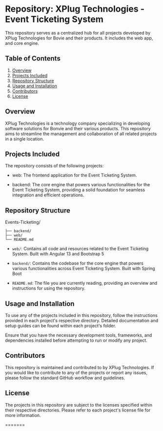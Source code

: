 
# Repository: XPlug Technologies - Event Ticketing System

This repository serves as a centralized hub for all projects developed by XPlug Technologies for Bovie and their products. It includes the web app, and core engine.

## Table of Contents

1. [Overview](#overview)
2. [Projects Included](#projects-included)
3. [Repository Structure](#repository-structure)
4. [Usage and Installation](#usage-and-installation)
5. [Contributors](#contributors)
6. [License](#license)

## Overview

XPlug Technologies is a technology company specializing in developing software solutions for Bonvie and their various products. This repository aims to streamline the management and collaboration of all related projects in a single location.

## Projects Included

The repository consists of the following projects:

- web: The frontend application for the Event Ticketing System.

- backend: The core engine that powers various functionalities for the Event Ticketing System, providing a solid foundation for seamless integration and efficient operations.

## Repository Structure

Events-Ticketing/

    ├── backend/
    ├── web/
    └── README.md


- `web/`: Contains all code and resources related to the Event Ticketing System. Built with Angular 13 and Bootstrap 5

- `backend/`: Contains the codebase for the core engine that powers various functionalities across Event Ticketing System. Built with Spring Boot

- `README.md`: The file you are currently reading, providing an overview and instructions for using the repository.

## Usage and Installation

To use any of the projects included in this repository, follow the instructions provided in each project's respective directory. Detailed documentation and setup guides can be found within each project's folder.

Ensure that you have the necessary development tools, frameworks, and dependencies installed before attempting to run or modify any project.

## Contributors

This repository is maintained and contributed to by XPlug Technologies. If you would like to contribute to any of the projects or report any issues, please follow the standard GitHub workflow and guidelines.

## License

The projects in this repository are subject to the licenses specified within their respective directories. Please refer to each project's license file for more information.

=======


